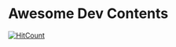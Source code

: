 
# Awesome Dev Contents 

[![HitCount](http://hits.dwyl.io/KoEonYack/Study-Url.svg)](http://hits.dwyl.io/KoEonYack/Study-Url)

